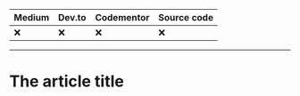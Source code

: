 | Medium | Dev.to | Codementor | Source code |
|---|---|---|---|
| :x: | :x: | :x: | :x: |

********

# The article title
